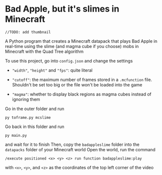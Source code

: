 # Bad Apple, but it's slimes in Minecraft

`//TODO: add thumbnail`

A Python program that creates a Minecraft datapack that plays Bad Apple in real-time using the slime (and magma cube if you choose) mobs in Minecraft with the Quad Tree algorithm

To use this project, go into `config.json` and change the settings

-   `"width"`, `"height"` and `"fps"`: quite literal

-   `"cutoff"`: the maximum number of frames stored in a `.mcfunction` file. Shouldn't be set too big or the file won't be loaded into the game

-   `"magma"`: whether to display black regions as magma cubes instead of ignoring them

Go in the outer folder and run

```
py toframe.py mcslime
```

Go back in this folder and run

```
py main.py
```

and wait for it to finish
Then, copy the `badappleslime` folder into the `datapacks` folder of your Minecraft world
Open the world, run the command

```mcfunction
/execute positioned <x> <y> <z> run function badappleslime:play
```

with `<x>`, `<y>`, and `<z>` as the coordinates of the top left corner of the video
